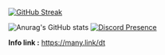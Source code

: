 [![GitHub Streak](https://github-readme-streak-stats.herokuapp.com?user=duongtuan303030&theme=dark&hide_border=true&date_format=M%20j%5B%2C%20Y%5D)](https://git.io/streak-stats)

![Anurag's GitHub stats](https://github-readme-stats.vercel.app/api?username=duongtuan303030&show_icons=true&theme=radical)
[![Discord Presence](https://lanyard-profile-readme-nyria.vercel.app/api/542602170080428063)](https://discord.com/users/542602170080428063)

**Info link :** https://many.link/dt
